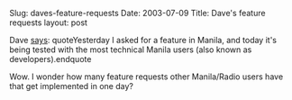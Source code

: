 Slug: daves-feature-requests
Date: 2003-07-09
Title: Dave's feature requests
layout: post

Dave <a href="http://scriptingnews.userland.com/2003/07/09#When:2:43:24AM">says</a>:
quoteYesterday I asked for a feature in Manila, and today it&#39;s being tested with the most technical Manila users (also known as developers).endquote

Wow. I wonder how many feature requests other Manila/Radio users have that get implemented in one day?
